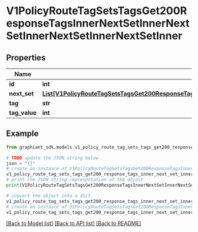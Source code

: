 # V1PolicyRouteTagSetsTagsGet200ResponseTagsInnerNextSetInnerNextSetInnerNextSetInnerNextSetInner


## Properties

Name | Type | Description | Notes
------------ | ------------- | ------------- | -------------
**id** | **int** |  | [optional] 
**next_set** | [**List[V1PolicyRouteTagSetsTagsGet200ResponseTagsInnerNextSetInnerNextSetInnerNextSetInnerNextSetInnerNextSetInner]**](V1PolicyRouteTagSetsTagsGet200ResponseTagsInnerNextSetInnerNextSetInnerNextSetInnerNextSetInnerNextSetInner.md) |  | [optional] 
**tag** | **str** |  | [optional] 
**tag_value** | **int** |  | [optional] 

## Example

```python
from graphiant_sdk.models.v1_policy_route_tag_sets_tags_get200_response_tags_inner_next_set_inner_next_set_inner_next_set_inner_next_set_inner import V1PolicyRouteTagSetsTagsGet200ResponseTagsInnerNextSetInnerNextSetInnerNextSetInnerNextSetInner

# TODO update the JSON string below
json = "{}"
# create an instance of V1PolicyRouteTagSetsTagsGet200ResponseTagsInnerNextSetInnerNextSetInnerNextSetInnerNextSetInner from a JSON string
v1_policy_route_tag_sets_tags_get200_response_tags_inner_next_set_inner_next_set_inner_next_set_inner_next_set_inner_instance = V1PolicyRouteTagSetsTagsGet200ResponseTagsInnerNextSetInnerNextSetInnerNextSetInnerNextSetInner.from_json(json)
# print the JSON string representation of the object
print(V1PolicyRouteTagSetsTagsGet200ResponseTagsInnerNextSetInnerNextSetInnerNextSetInnerNextSetInner.to_json())

# convert the object into a dict
v1_policy_route_tag_sets_tags_get200_response_tags_inner_next_set_inner_next_set_inner_next_set_inner_next_set_inner_dict = v1_policy_route_tag_sets_tags_get200_response_tags_inner_next_set_inner_next_set_inner_next_set_inner_next_set_inner_instance.to_dict()
# create an instance of V1PolicyRouteTagSetsTagsGet200ResponseTagsInnerNextSetInnerNextSetInnerNextSetInnerNextSetInner from a dict
v1_policy_route_tag_sets_tags_get200_response_tags_inner_next_set_inner_next_set_inner_next_set_inner_next_set_inner_from_dict = V1PolicyRouteTagSetsTagsGet200ResponseTagsInnerNextSetInnerNextSetInnerNextSetInnerNextSetInner.from_dict(v1_policy_route_tag_sets_tags_get200_response_tags_inner_next_set_inner_next_set_inner_next_set_inner_next_set_inner_dict)
```
[[Back to Model list]](../README.md#documentation-for-models) [[Back to API list]](../README.md#documentation-for-api-endpoints) [[Back to README]](../README.md)


